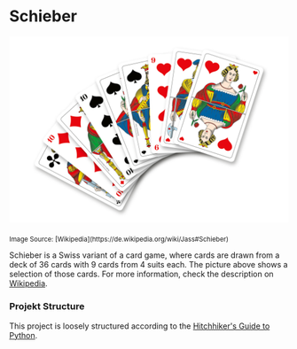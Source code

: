 # Schieber

<p align="center">
  <img src="docs/french_jass_cards.png" width="640" alt="French Jass Cards" title="French Jass Playing Cards">
</p>
<sub> Image Source: [Wikipedia](https://de.wikipedia.org/wiki/Jass#Schieber) </sub>


Schieber is a Swiss variant of a card game, where cards are drawn from a deck of 36 cards with 9 cards from 4 suits each. The picture above shows a selection of those cards. For more information, check the description on [Wikipedia](https://de.wikipedia.org/wiki/Jass#Schieber).


### Projekt Structure

This project is loosely structured according to the [Hitchhiker's Guide to Python](https://docs.python-guide.org/writing/structure/).